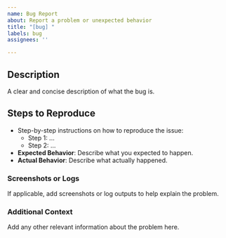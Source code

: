 ```yaml
---
name: Bug Report
about: Report a problem or unexpected behavior
title: "[bug] "
labels: bug
assignees: ''

---
```


## Description
A clear and concise description of what the bug is.

## Steps to Reproduce
- Step-by-step instructions on how to reproduce the issue:
   - Step 1: ...
   - Step 2: ...
- **Expected Behavior**: Describe what you expected to happen.
- **Actual Behavior**: Describe what actually happened.

### Screenshots or Logs
If applicable, add screenshots or log outputs to help explain the problem.

### Additional Context
Add any other relevant information about the problem here.